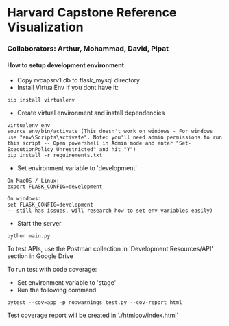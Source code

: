# Harvard Capstone Reference Visualization

### Collaborators: Arthur, Mohammad, David, Pipat

#### How to setup development environment
- Copy rvcapsrv1.db to flask_mysql directory
- Install VirtualEnv if you dont have it:
```
pip install virtualenv
```
- Create virtual environment and install dependencies
```
virtualenv env
source env/bin/activate (This doesn't work on windows - For windows use "env\Scripts\activate". Note: you'll need admin permissions to run this script -- Open powershell in Admin mode and enter "Set-ExecutionPolicy Unrestricted" and hit "Y")
pip install -r requirements.txt
```
- Set environment variable to 'development'
```
On MacOS / Linux:
export FLASK_CONFIG=development 

On windows:
set FLASK_CONFIG=development 
-- still has issues, will research how to set env variables easily)
```
- Start the server
```
python main.py
```
To test APIs, use the Postman collection in 'Development Resources/API' section in Google Drive

To run test with code coverage:
- Set environment variable to 'stage'
- Run the following command
```
pytest --cov=app -p no:warnings test.py --cov-report html
```
Test coverage report will be created in './htmlcov/index.html'